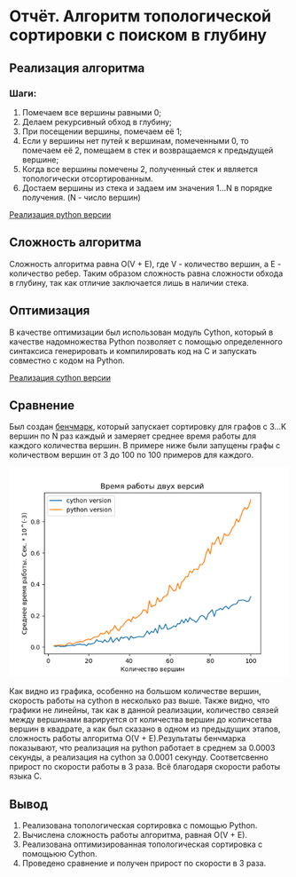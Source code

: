 # Отчёт. Алгоритм топологической сортировки с поиском в глубину

## Реализация алгоритма

### Шаги:
1) Помечаем все вершины равными 0;
2) Делаем рекурсивный обход в глубину;
3) При посещении вершины, помечаем её 1;
4) Если у вершины нет путей к вершинам, помеченными 0, то помечаем её 2, помещаем в стек и возвращаемся к предыдущей вершине;
5) Когда все вершины помечены 2, полученный стек и является топологически отсортированным.
6) Достаем вершины из стека и задаем им значения 1...N в порядке получения. (N - число вершин)

[Реализация python версии](src/python_version)

## Сложность алгоритма

Сложность алгоритма равна O(V + E), где V - количество вершин, а E - количество ребер.
Таким образом сложность равна сложности обхода в глубину, так как отличие заключается лишь
в наличии стека.

## Оптимизация

В качестве оптимизации был использован модуль Cython, который в качестве надомножества Python позволяет с помощью
определенного синтаксиса генерировать и компилировать код на C и запускать совместно с кодом на Python.

[Реализация cython версии](src/cython_version)

## Сравнение

Был создан [бенчмарк](benchmark.py), который запускает сортировку для графов с 3...K вершин по N раз каждый и замеряет
среднее время работы для каждого количества вершин. В примере ниже были запущены графы с количеством вершин 
от 3 до 100 по 100 примеров для каждого.

![Alt-текст](adv_data/graphic.png "График с скоростью работы")

Как видно из графика, особенно на большом количестве вершин, скорость работы 
на cython в несколько раз выше. Также видно, что графики не линейны, так как в данной реализации,
количество связей между вершинами варируется от количества вершин до количсетва вершин в квадрате, 
а как был сказано в одном из предыдущих этапов, сложность работы алгоритма O(V + E).Результаты бенчмарка 
показывают, что реализация на python работает в среднем за 0.0003 секунды, а реализация на cython за 0.0001 секунду.
Соответсвенно прирост по скорости работы в 3 раза. Всё благодаря скорости работы языка C.

## Вывод

1) Реализована топологическая сортировка с помощью Python.
2) Вычислена сложность работы алгоритма, равная O(V + E).
3) Реализована оптимизированная топологическая сортировка с помощьюю Cython.
4) Проведено сравнение и получен прирост по скорости в 3 раза.
